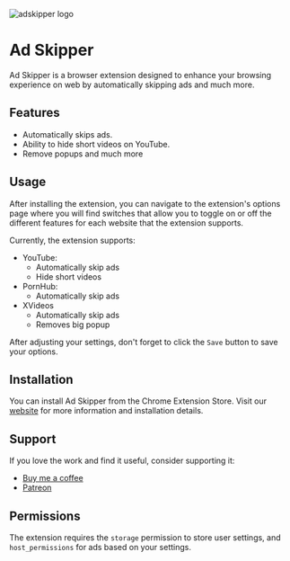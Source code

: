 ![adskipper logo](https://www.adskipper.me/image.png)
# Ad Skipper
Ad Skipper is a browser extension designed to enhance your browsing experience on web by automatically skipping ads and much more.

## Features
- Automatically skips ads.
- Ability to hide short videos on YouTube.
- Remove popups and much more

## Usage
After installing the extension, you can navigate to the extension's options page where you will find switches that allow you to toggle on or off the different features for each website that the extension supports.

Currently, the extension supports:
- YouTube:
  - Automatically skip ads
  - Hide short videos
- PornHub:
  - Automatically skip ads
- XVideos
  - Automatically skip ads
  - Removes big popup

After adjusting your settings, don't forget to click the `Save` button to save your options.

## Installation
You can install Ad Skipper from the Chrome Extension Store. Visit our [website](https://adskipper.me) for more information and installation details.

## Support
If you love the work and find it useful, consider supporting it:

- [Buy me a coffee](https://www.buymeacoffee.com/mileta)
- [Patreon](https://www.patreon.com/MiletaDulovic)

## Permissions
The extension requires the `storage` permission to store user settings, and `host_permissions` for ads based on your settings.

